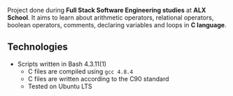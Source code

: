 
Project done during **Full Stack Software Engineering studies** at **ALX School**. It aims to learn about arithmetic operators, relational operators, boolean operators, comments, declaring variables and loops in **C language**.

## Technologies
* Scripts written in Bash 4.3.11(1)
	* C files are compiled using `gcc 4.8.4`
	* C files are written according to the C90 standard
	* Tested on Ubuntu LTS
